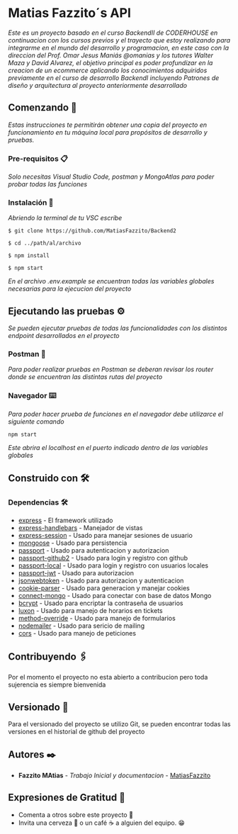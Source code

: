 # Matias Fazzito´s API

_Este es un proyecto basado en el curso BackendII de CODERHOUSE en continuacion con los cursos previos y el trayecto que estoy realizando para integrarme en el mundo del desarrollo y programacion, en este caso con la direccion del Prof. Omar Jesus Maniás @omanias y los tutores Walter Maza y David Alvarez, el objetivo principal es poder profundizar en la creacion de un ecommerce aplicando los conocimientos adquiridos previamente en el curso de desarrollo BackendI incluyendo Patrones de diseño y arquitectura al proyecto anteriormente desarrollado_

## Comenzando 🚀

_Estas instrucciones te permitirán obtener una copia del proyecto en funcionamiento en tu máquina local para propósitos de desarrollo y pruebas._


### Pre-requisitos 📋

_Solo necesitas Visual Studio Code, postman y MongoAtlas para poder probar todas las funciones_


### Instalación 🔧

_Abriendo la terminal de tu VSC escribe_

```
$ git clone https://github.com/MatiasFazzito/Backend2
```

```
$ cd ../path/al/archivo
```

```
$ npm install
```

```
$ npm start
```

_En el archivo .env.example se encuentran todas las variables globales necesarias para la ejecucion del proyecto_

## Ejecutando las pruebas ⚙️

_Se pueden ejecutar pruebas de todas las funcionalidades con los distintos endpoint desarrollados en el proyecto_

### Postman 🔩

_Para poder realizar pruebas en Postman se deberan revisar los router donde se encuentran las distintas rutas del proyecto_

### Navegador ⌨️

_Para poder hacer prueba de funciones en el navegador debe utilizarce el siguiente comando_

```
npm start
```
_Este abrira el localhost en el puerto indicado dentro de las variables globales_

## Construido con 🛠️

### Dependencias 🛠️

* [express](https://expressjs.com/es/) - El framework utilizado
* [express-handlebars](https://www.npmjs.com/package/express-handlebars) - Manejador de vistas
* [express-session](https://expressjs.com/en/resources/middleware/session.html) - Usado para manejar sesiones de usuario
* [mongoose](https://mongoosejs.com/) - Usado para persistencia
* [passport](https://www.passportjs.org/) - Usado para autenticacion y autorizacion
* [passport-github2](https://www.passportjs.org/packages/passport-github2/) - Usado para login y registro con github
* [passport-local](https://www.passportjs.org/packages/passport-local/) - Usado para login y registro con usuarios locales
* [passport-jwt](https://www.passportjs.org/packages/passport-jwt/) - Usado para autorizacion
* [jsonwebtoken](https://www.npmjs.com/package/jsonwebtoken) - Usado para autorizacion y autenticacion
* [cookie-parser](https://www.npmjs.com/package/cookie-parser) - Usado para generacion y manejar cookies
* [connect-mongo](https://www.mongodb.com/es) - Usado para conectar con base de datos Mongo
* [bcrypt](https://www.npmjs.com/package/bcrypt) - Usado para encriptar la contraseña de usuarios
* [luxon](https://www.npmjs.com/package/luxon) - Usado para manejo de horarios en tickets
* [method-override](https://www.npmjs.com/package/method-override) - Usado para manejo de formularios
* [nodemailer](https://www.nodemailer.com/) - Usado para sericio de mailing
* [cors](https://www.npmjs.com/package/cors) - Usado para manejo de peticiones


## Contribuyendo 🖇️

Por el momento el proyecto no esta abierto a contribucion pero toda sujerencia es siempre bienvenida

## Versionado 📌

Para el versionado del proyecto se utilizo Git, se pueden encontrar todas las versiones en el historial de github del proyecto

## Autores ✒️

* **Fazzito MAtias** - *Trabajo Inicial y documentacion* - [MatiasFazzito](https://github.com/MatiasFazzito)


## Expresiones de Gratitud 🎁

* Comenta a otros sobre este proyecto 📢
* Invita una cerveza 🍺 o un café ☕ a alguien del equipo. 😁